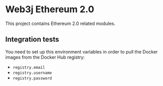 Web3j Ethereum 2.0
==================

This project contains Ethereum 2.0 related modules.

## Integration tests

You need to set up this environment variables in order to pull the Docker images from the
Docker Hub registry:

  - `registry.email`
  - `registry.username`
  - `registry.password`

